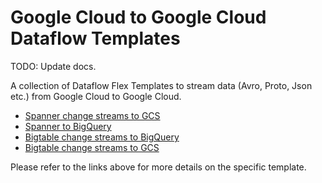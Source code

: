 # Google Cloud to Google Cloud Dataflow Templates

TODO: Update docs.

A collection of Dataflow Flex Templates to stream data (Avro, Proto,
Json etc.) from Google Cloud to Google Cloud.

* [Spanner change streams to GCS](docs/SpannerChangeStreamsToGcs/README.md)
* [Spanner to BigQuery](docs/SpannerToBigQuery/README.md)
* [Bigtable change streams to BigQuery](docs/BigtableChangeStreamsToBigQuery/README.md)
* [Bigtable change streams to GCS](docs/BigtableChangeStreamsToGcs/README.md)

Please refer to the links above for more details on the specific template.
